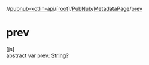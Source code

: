 //[pubnub-kotlin-api](../../../../index.md)/[[root]](../../index.md)/[PubNub](../index.md)/[MetadataPage](index.md)/[prev](prev.md)

# prev

[js]\
abstract var [prev](prev.md): [String](https://kotlinlang.org/api/latest/jvm/stdlib/kotlin/-string/index.html)?
